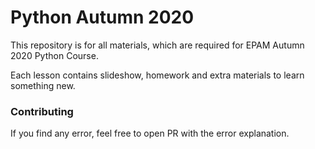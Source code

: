 # Python Autumn 2020

This repository is for all materials, which are required for EPAM Autumn 2020 Python Course.

Each lesson contains slideshow, homework and extra materials to learn something new.

### Contributing
If you find any error, feel free to open PR with the error explanation.